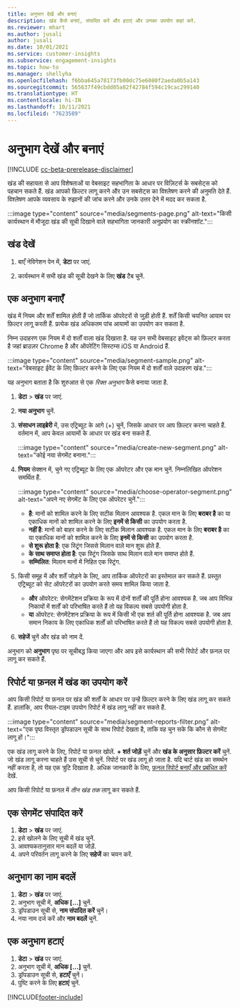 ```yaml
---
title: अनुभाग देखें और बनाएं
description: खंड कैसे बनाएं, संपादित करें और हटाएं और उनका उपयोग कहां करें.
ms.reviewer: mhart
ms.author: jusali
author: jusali
ms.date: 10/01/2021
ms.service: customer-insights
ms.subservice: engagement-insights
ms.topic: how-to
ms.manager: shellyha
ms.openlocfilehash: f6bba645a78173fb00dc75e6080f2aeda0b5a143
ms.sourcegitcommit: 565637f49cbdd05a82f42784f594c19cac299140
ms.translationtype: HT
ms.contentlocale: hi-IN
ms.lasthandoff: 10/11/2021
ms.locfileid: "7623589"
---
```

# <a name="view-and-create-segments"></a>अनुभाग देखें और बनाएं

[!INCLUDE [cc-beta-prerelease-disclaimer](includes/cc-beta-prerelease-disclaimer.md)]

खंड की सहायता से आप विशेषताओं या वेबसाइट सहभागिता के आधार पर विज़िटर्स के सबसेट्स को पहचान सकते हैं. खंड आपको फ़िल्टर लागू करने और उन सबसेट्स का विश्लेषण करने की अनुमति देते हैं. विश्लेषण आपके व्यवसाय के रुझानों की जांच करने और उनके उत्तर देने में मदद कर सकता है. 

:::image type="content" source="media/segments-page.png" alt-text="किसी कार्यस्थान में मौजूदा खंड की सूची दिखाने वाले सहभागिता जानकारी अनुप्रयोग का स्क्रीनशॉट.":::

## <a name="view-segments"></a>खंड देखें

1. बाएँ नेविगेशन पेन में, **डेटा** पर जाएं. 

1. कार्यस्थान में सभी खंड की सूची देखने के लिए **खंड** टैब चुनें. 

## <a name="create-a-segment"></a>एक अनुभाग बनाएँ

खंड में नियम और शर्तें शामिल होती हैं जो तार्किक ऑपरेटरों से जुड़ी होती हैं. शर्तें किसी चयनित आयाम पर फ़िल्टर लागू करती हैं. प्रत्येक खंड अधिकतम पांच आयामों का उपयोग कर सकता है.

निम्न उदाहरण एक नियम में दो शर्तों वाला खंड दिखाता है. यह उन सभी वेबसाइट इवेंट्स को फ़िल्टर करता है जहां ब्राउज़र Chrome है और ऑपरेटिंग सिस्टम्स iOS या Android हैं.

:::image type="content" source="media/segment-sample.png" alt-text="वेबसाइट ईवेंट के लिए फ़िल्टर करने के लिए एक नियम में दो शर्तों वाले उदाहरण खंड.":::

यह अनुभाग बताता है कि शुरुआत से एक *रिक्त अनुभाग* कैसे बनाया जाता है.

1. **डेटा** > **खंड** पर जाएं.

1. **नया अनुभाग** चुनें.

1. **संसाधन लाइब्रेरी** में, उस एट्रिब्यूट के आगे (+) चुनें, जिसके आधार पर आप फ़िल्टर करना चाहते हैं. वर्तमान में, आप केवल आयामों के आधार पर खंड बना सकते हैं.

   :::image type="content" source="media/create-new-segment.png" alt-text="कोई नया सेगमेंट बनाना.":::

1. **नियम** सेक्शन में, चुने गए एट्रिब्यूट के लिए एक ऑपरेटर और एक मान चुनें. निम्नलिखित ऑपरेशन समर्थित हैं.

   :::image type="content" source="media/choose-operator-segment.png" alt-text="अपने नए सेगमेंट के लिए एक ऑपरेटर चुनें.":::

   - **है**: मानों को शामिल करने के लिए सटीक मिलान आवश्यक है. एकल मान के लिए **बराबर है** का या एकाधिक मानों को शामिल करने के लिए **इनमें से किसी** का उपयोग करता है.
   - **नहीं है**: मानों को बाहर करने के लिए सटीक मिलान आवश्यक है. एकल मान के लिए **बराबर है** का या एकाधिक मानों को शामिल करने के लिए **इनमें से किसी** का उपयोग करता है.
   - **से शुरू होता है**: एक स्ट्रिंग जिससे मिलान वाले मान शुरू होते हैं.
   - **के साथ समाप्त होता है**: एक स्ट्रिंग जिसके साथ मिलान वाले मान समाप्त होते हैं.
   - **सम्मिलित**: मिलान मानों में निहित एक स्ट्रिंग.

1. किसी समूह में और शर्तें जोड़ने के लिए, आप तार्किक ऑपरेटरों का इस्तेमाल कर सकते हैं. प्रस्तुत एट्रिब्यूट को सेट ऑपरेटरों का उपयोग करते समय शामिल किया जाता है.
   - **और** ऑपरेटर: सेगमेंटेशन प्रक्रिया के रूप में दोनों शर्तों की पूर्ति होना आवश्यक है. जब आप विभिन्न निकायों में शर्तों को परिभाषित करते हैं तो यह विकल्प सबसे उपयोगी होता है.
   - **या** ऑपरेटर: सेगमेंटेशन प्रक्रिया के रूप में किसी भी एक शर्त की पूर्ति होना आवश्यक है. जब आप समान निकाय के लिए एकाधिक शर्तों को परिभाषित करते हैं तो यह विकल्प सबसे उपयोगी होता है.

1. **सहेजें** चुनें और खंड को नाम दें. 

अनुभाग को **अनुभाग** पृष्ठ पर सूचीबद्ध किया जाएगा और आप इसे कार्यस्थान की सभी रिपोर्ट और फ़नल पर लागू कर सकते हैं.

## <a name="use-a-segment-in-a-report-or-funnel"></a>रिपोर्ट या फ़नल में खंड का उपयोग करें

आप किसी रिपोर्ट या फ़नल पर खंड की शर्तों के आधार पर उन्हें फ़िल्टर करने के लिए खंड लागू कर सकते हैं. हालांकि, आप रीयल-टाइम उपयोग रिपोर्ट में खंड लागू नहीं कर सकते हैं.

:::image type="content" source="media/segment-reports-filter.png" alt-text="एक पृष्ठ विस्तृत ड्रॉपडाउन सूची के साथ रिपोर्ट देखता है, ताकि वह चुन सके कि कौन से सेगमेंट लागू हों।":::

एक खंड लागू करने के लिए, रिपोर्ट या फ़नल खोलें. **+ शर्त जोड़ें** चुनें और **खंड के अनुसार फ़िल्टर करें** चुनें. जो खंड लागू करना चाहते हैं उस सूची से चुनें. रिपोर्ट पर खंड लागू हो जाता है. यदि चार्ट खंड का समर्थन नहीं करता है, तो यह एक त्रुटि दिखाता है. अधिक जानकारी के लिए, [फ़नल रिपोर्ट बनाएँ और प्रबंधित करें](funnel-reports.md) देखें.
 
आप किसी रिपोर्ट या फ़नल में *तीन खंड तक* लागू कर सकते हैं.

## <a name="edit-a-segment"></a>एक सेगमेंट संपादित करें

1. **डेटा** > **खंड** पर जाएं.
1. इसे खोलने के लिए सूची में खंड चुनें. 
1. आवश्यकतानुसार मान बदलें या जोड़ें.
1. अपने परिवर्तन लागू करने के लिए **सहेजें** का चयन करें.

## <a name="change-the-name-of-a-segment"></a>अनुभाग का नाम बदलें

1. **डेटा** > **खंड** पर जाएं.
1. अनुभाग सूची में, **अधिक [...]** चुनें. 
1. ड्रॉपडाउन सूची से, **नाम संपादित करें** चुनें।
1. नया नाम दर्ज करें और **नाम बदलें** चुनें.

## <a name="delete-a-segment"></a>एक अनुभाग हटाएं

1. **डेटा** > **खंड** पर जाएं.
1. अनुभाग सूची में, **अधिक [...]** चुनें. 
1. ड्रॉपडाउन सूची से, **हटाएँ** चुनें।
1. पुष्टि करने के लिए **हटाएं** चुनें.



[!INCLUDE[footer-include](../includes/footer-banner.md)]
